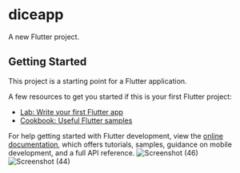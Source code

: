 # diceapp

A new Flutter project.

## Getting Started

This project is a starting point for a Flutter application.

A few resources to get you started if this is your first Flutter project:

- [Lab: Write your first Flutter app](https://docs.flutter.dev/get-started/codelab)
- [Cookbook: Useful Flutter samples](https://docs.flutter.dev/cookbook)

For help getting started with Flutter development, view the
[online documentation](https://docs.flutter.dev/), which offers tutorials,
samples, guidance on mobile development, and a full API reference.
![Screenshot (46)](https://user-images.githubusercontent.com/126445861/232380558-9677c78e-26c6-45ee-82b8-b6b41857ec8a.png)
![Screenshot (44)](https://user-images.githubusercontent.com/126445861/232380610-2b0bf0ee-b3a1-4a00-8ccc-f39abf0c12d3.png)
